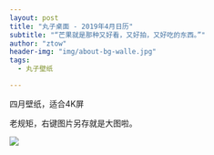 ```yaml
---
layout: post
title: "丸子桌面 - 2019年4月日历"
subtitle: "“芒果就是那种又好看，又好拍，又好吃的东西。”"
author: "ztow"
header-img: "img/about-bg-walle.jpg"
tags:
  - 丸子壁纸

---
```


四月壁纸，适合4K屏

老规矩，右键图片另存就是大图啦。

![][image-1]

[image-1]:	/img/post-img-April.jpg